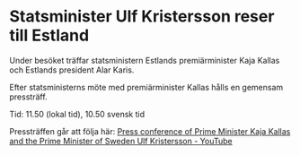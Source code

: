 # Statsminister Ulf Kristersson reser till Estland

Under besöket träffar statsministern Estlands premiärminister Kaja Kallas och Estlands president Alar Karis.

Efter statsministerns möte med premiärminister Kallas hålls en gemensam pressträff.

Tid: 11\.50 (lokal tid), 10\.50 svensk tid

Pressträffen går att följa här: [Press conference of Prime Minister Kaja Kallas and the Prime Minister of Sweden Ulf Kristersson \- YouTube](https://www.youtube.com/watch?v=bh_QUAdpaUY "Press conference of Prime Minister Kaja Kallas and the Prime Minister of Sweden Ulf Kristersson")
